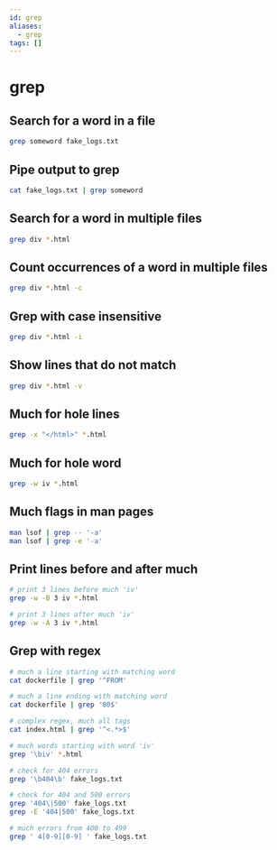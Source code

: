 ```yaml
---
id: grep
aliases:
  - grep
tags: []
---
```


# grep

## Search for a word in a file

```bash
grep someword fake_logs.txt
```

## Pipe output to grep

```bash
cat fake_logs.txt | grep someword
```

## Search for a word in multiple files

```bash
grep div *.html
```

## Count occurrences of a word in multiple files

```bash
grep div *.html -c
```

## Grep with case insensitive

```bash
grep div *.html -i
```

## Show lines that do not match

```bash
grep div *.html -v
```

## Much for hole lines

```bash
grep -x "</html>" *.html
```

## Much for hole word

```bash
grep -w iv *.html
```

## Much flags in man pages

```bash
man lsof | grep -- '-a'
man lsof | grep -e '-a'
```

## Print lines before and after much

```bash
# print 3 lines before much 'iv'
grep -w -B 3 iv *.html

# print 3 lines after much 'iv'
grep -w -A 3 iv *.html
```

## Grep with regex

```bash
# much a line starting with matching word
cat dockerfile | grep '^FROM'

# much a line ending with matching word
cat dockerfile | grep '80$'

# complex regex, much all tags
cat index.html | grep '^<.*>$'

# much words starting with word 'iv'
grep '\biv' *.html

# check for 404 errors
grep '\b404\b' fake_logs.txt

# check for 404 and 500 errors
grep '404\|500' fake_logs.txt
grep -E '404|500' fake_logs.txt

# much errors from 400 to 499
grep ' 4[0-9][0-9] ' fake_logs.txt
```
